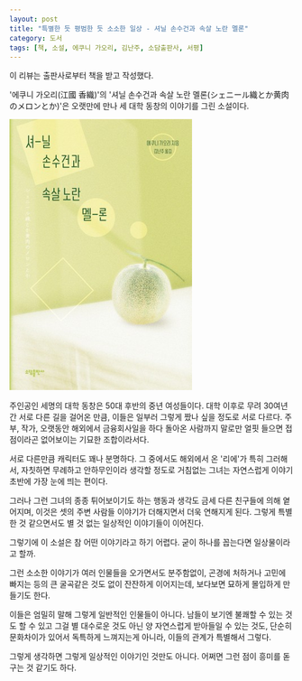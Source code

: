```yaml
---
layout: post
title: "특별한 듯 평범한 듯 소소한 일상 - 셔닐 손수건과 속살 노란 멜론"
category: 도서
tags: [책, 소설, 에쿠니 가오리, 김난주, 소담출판사, 서평]
---
```


<div class="ftc-ad-notice">
이 리뷰는 출판사로부터 책을 받고 작성했다.
</div>



'에쿠니 가오리(江國 香織)'의
'셔닐 손수건과 속살 노란 멜론(シェニール織とか黄肉のメロンとか)'은
오랫만에 만나 세 대학 동창의 이야기를 그린 소설이다.

![표지](/images/book/chenille-ori-toka-kiniku-no-meron-toka-book.jpg)

주인공인 세명의 대학 동창은 50대 후반의 중년 여성들이다.
대학 이후로 무려 30여년 간 서로 다른 길을 걸어온 만큼,
이들은 일부러 그렇게 짰나 싶을 정도로 서로 다르다.
주부, 작가, 오랫동안 해외에서 금융회사일을 하다 돌아온 사람까지
말로만 얼핏 들으면 접점이라곤 없어보이는 기묘한 조합이라서다.

서로 다른만큼 캐릭터도 꽤나 분명하다.
그 중에서도 해외에서 온 '리에'가 특히 그러해서,
자칫하면 무례하고 안하무인이라 생각할 정도로 거침없는 그녀는
자연스럽게 이야기 초반에 가장 눈에 띄는 편이다.

그러나 그런 그녀의 종종 튀어보이기도 하는 행동과 생각도
금세 다른 친구들에 의해 옅어지며,
이것은 셋의 주변 사람들 이야기가 더해지면서 더욱 연해지게 된다.
그렇게 특별한 것 같으면서도 별 것 없는 일상적인 이야기들이 이어진다.

그렇기에 이 소설은 참 어떤 이야기라고 하기 어렵다.
굳이 하나를 꼽는다면 일상물이라고 할까.

그런 소소한 이야기가 여러 인물들을 오가면서도 분주함없이,
곤경에 처하거나 고민에 빠지는 등의 큰 굴곡같은 것도 없이 잔잔하게 이어지는데,
보다보면 묘하게 몰입하게 만들기도 한다.

이들은 엄밀히 말해 그렇게 일반적인 인물들이 아니다.
남들이 보기엔 불쾌할 수 있는 것도 할 수 있고
그걸 별 대수로운 것도 아닌 양 자연스럽게 받아들일 수 있는 것도,
단순히 문화차이가 있어서 독특하게 느껴지는게 아니라,
이들의 관계가 특별해서 그렇다.

그렇게 생각하면 그렇게 일상적인 이야기인 것만도 아니다.
어쩌면 그런 점이 흥미를 돋구는 것 같기도 하다.

